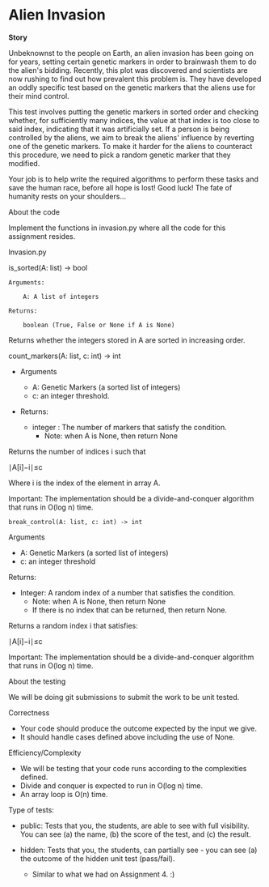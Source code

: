 # Alien Invasion

**Story**

Unbeknownst to the people on Earth, an alien invasion has been going on for years, setting certain genetic markers in order to brainwash them to do the alien's bidding. Recently, this plot was discovered and scientists are now rushing to find out how prevalent this problem is. They have developed an oddly specific test based on the genetic markers that the aliens use for their mind control.

This test involves putting the genetic markers in sorted order and checking whether, for sufficiently many indices, the value at that index is too close to said index, indicating that it was artificially set. If a person is being controlled by the aliens, we aim to break the aliens' influence by reverting one of the genetic markers. To make it harder for the aliens to counteract this procedure, we need to pick a random genetic marker that they modified. 

Your job is to help write the required algorithms to perform these tasks and save the human race, before all hope is lost! Good luck! The fate of humanity rests on your shoulders... 

About the code

Implement the functions in invasion.py where all the code for this assignment resides. 

Invasion.py

is_sorted(A: list) -> bool

    Arguments:

        A: A list of integers

    Returns:

        boolean (True, False or None if A is None)

Returns whether the integers stored in A are sorted in increasing order.

count_markers(A: list, c: int) -> int

* Arguments
    * A: Genetic Markers (a sorted list of integers)
    * c: an integer threshold.

* Returns:
    * integer : The number of markers that satisfy the condition.
        * Note: when A is None, then return None

Returns the number of indices i such that

∣A[i]−i∣≤c

Where i is the index of the element in array A. 

Important: The implementation should be a divide-and-conquer algorithm that runs in O(log n) time.
```
break_control(A: list, c: int) -> int
```

Arguments

* A: Genetic Markers (a sorted list of integers)
* c: an integer threshold

Returns:

* Integer: A random index of a number that satisfies the condition.
    * Note: when A is None, then return None
    * If there is no index that can be returned, then return None.

Returns a random index i that satisfies:

∣A[i]−i∣≤c

Important: The implementation should be a divide-and-conquer algorithm that runs in O(log n) time.

About the testing

We will be doing git submissions to submit the work to be unit tested.

Correctness

* Your code should produce the outcome expected by the input we give.
* It should handle cases defined above including the use of None.

Efficiency/Complexity

* We will be testing that your code runs according to the complexities defined.
* Divide and conquer is expected to run in O(log n) time.
* An array loop is O(n) time.

Type of tests:

* public: Tests that you, the students, are able to see with full visibility. You can see (a) the name, (b) the score of the test, and (c) the result.

* hidden: Tests that you, the students, can partially see - you can see (a) the outcome of the hidden unit test (pass/fail).

    * Similar to what we had on Assignment 4. :)
